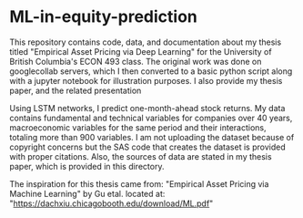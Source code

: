 # ML-in-equity-prediction

This repository contains code, data, and documentation about my thesis titled "Empirical Asset Pricing via Deep Learning" for the University of British Columbia's ECON 493 class. The original work was done on googlecollab servers, which I then converted to a basic python script along with a jupyter notebook for illustration purposes. I also provide my thesis paper, and the related presentation

Using LSTM networks, I predict one-month-ahead stock returns. My data contains fundamental and technical variables for companies over 40 years, macroeconomic variables for the same period and their interactions, totaling more than 900 variables. I am not uploading the dataset because of copyright concerns but the SAS code that creates the dataset is provided with proper citations. Also, the sources of data are stated in my thesis paper, which is provided in this directory.

The inspiration for this thesis came from: "Empirical Asset Pricing via Machine Learning" by Gu etal. located at: "https://dachxiu.chicagobooth.edu/download/ML.pdf"
